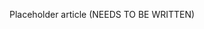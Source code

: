 <!--
title: "Severities"
description: "Overview of vulnerability severities"
tags: "assessment vulnerability severity"
-->

Placeholder article (NEEDS TO BE WRITTEN)